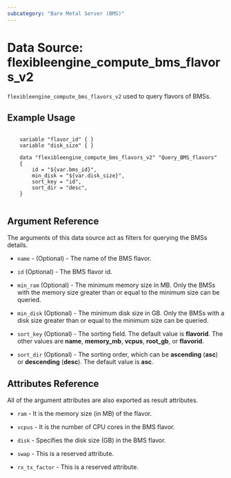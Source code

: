 ```yaml
---
subcategory: "Bare Metal Server (BMS)"
---
```


# Data Source: flexibleengine_compute_bms_flavors_v2

`flexibleengine_compute_bms_flavors_v2` used to query flavors of BMSs.

## Example Usage

```hcl
    
    variable "flavor_id" { }
    variable "disk_size" { }

    data "flexibleengine_compute_bms_flavors_v2" "Query_BMS_flavors" 
    {
        id = "${var.bms_id}",
        min_disk = "${var.disk_size}",
        sort_key = "id",
        sort_dir = "desc",
    }
    
```

## Argument Reference

The arguments of this data source act as filters for querying the BMSs details.

* `name` - (Optional) - The name of the BMS flavor.

* `id` (Optional) - The BMS flavor id.

* `min_ram` (Optional) - The minimum memory size in MB. Only the BMSs with the memory size greater than or equal to the minimum size can be queried.

* `min_disk` (Optional) - The minimum disk size in GB. Only the BMSs with a disk size greater than or equal to the minimum size can be queried.

* `sort_key` (Optional) - The sorting field. The default value is **flavorid**. The other values are **name**, **memory_mb**, **vcpus**, **root_gb**, or **flavorid**.

* `sort_dir` (Optional) - The sorting order, which can be **ascending** (**asc**) or **descending** (**desc**). The default value is **asc**.

## Attributes Reference

All of the argument attributes are also exported as result attributes. 

* `ram` - It is the memory size (in MB) of the flavor.

* `vcpus` - It is the number of CPU cores in the BMS flavor.

* `disk` - Specifies the disk size (GB) in the BMS flavor.

* `swap` -  This is a reserved attribute.

* `rx_tx_factor` - This is a reserved attribute.
